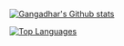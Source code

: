 [![Gangadhar's Github stats](https://github-readme-stats.vercel.app/api?username=gangadharashettypj&show_icons=true&count_private=true&include_all_commits=true)](https://github.com/gangadharashettypj)


[![Top Languages](https://github-readme-stats.vercel.app/api/top-langs/?username=gangadharashettypj&langs_count=5&langs_count=10&hide=javascript,html,css)](https://github.com/gangadharashettypj/github-readme-stats)
